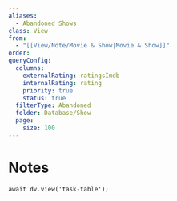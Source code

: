 ```yaml
---
aliases:
  - Abandoned Shows
class: View
from:
  - "[[View/Note/Movie & Show|Movie & Show]]"
order: 
queryConfig:
  columns:
    externalRating: ratingsImdb
    internalRating: rating
    priority: true
    status: true
  filterType: Abandoned
  folder: Database/Show
  page:
    size: 100
---
```

# Notes

```dataviewjs
await dv.view('task-table');
```
